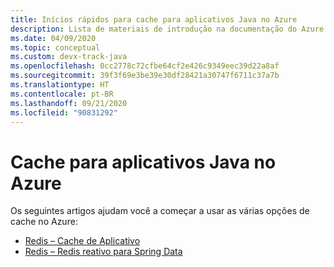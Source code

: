 ```yaml
---
title: Inícios rápidos para cache para aplicativos Java no Azure
description: Lista de materiais de introdução na documentação do Azure para cache para aplicativos Java.
ms.date: 04/09/2020
ms.topic: conceptual
ms.custom: devx-track-java
ms.openlocfilehash: 0cc2778c72cfbe64cf2e426c9349eec39d22a8af
ms.sourcegitcommit: 39f3f69e3be39e30df28421a30747f6711c37a7b
ms.translationtype: HT
ms.contentlocale: pt-BR
ms.lasthandoff: 09/21/2020
ms.locfileid: "90831292"
---
```

# <a name="caching-for-java-apps-on-azure"></a>Cache para aplicativos Java no Azure

Os seguintes artigos ajudam você a começar a usar as várias opções de cache no Azure:

- [Redis – Cache de Aplicativo](/azure/azure-cache-for-redis/cache-java-get-started)
- [Redis – Redis reativo para Spring Data](../spring-framework/configure-spring-boot-initializer-java-app-with-redis-cache.md)